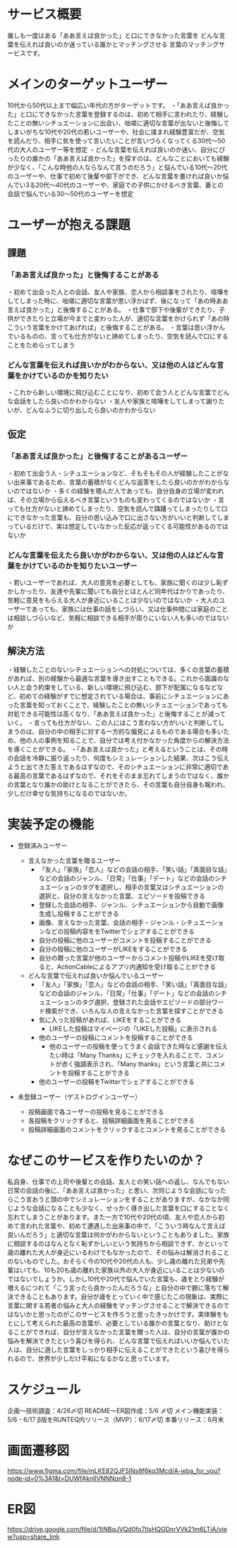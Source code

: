 # サービス概要
誰しも一度はある「ああ言えば良かった」と口にできなかった言葉を
どんな言葉を伝えれば良いのか迷っている誰かとマッチングさせる
言葉のマッチングサービスです。

# メインのターゲットユーザー
10代から50代以上まで幅広い年代の方がターゲットです。
・「ああ言えば良かった」と口にできなかった言葉を登録するのは、初めて相手に言われたり、経験したことの無いシチュエーションに出会い、咄嗟に適切な言葉が出ないと後悔してしまいがちな10代や20代の若いユーザーや、社会に揉まれ経験豊富だが、空気を読んだり、相手に気を使って言いたいことが言いづらくなってくる30代〜50代の大人のユーザー等を想定
・どんな言葉を伝えれば良いのか迷い、自分にぴったりの誰かの「ああ言えば良かった」を探すのは、どんなことにおいても経験が少なく、「こんな時他の人ならなんて言うのだろう」と悩んでいる10代〜20代のユーザーや、仕事で初めて後輩や部下ができ、どんな言葉を書ければ良いか悩んでい3る20代〜40代のユーザーや、家庭での子供にかけるべき言葉、妻との会話で悩んでいる30〜50代のユーザーを想定

# ユーザーが抱える課題

## 課題
### 「ああ言えば良かった」と後悔することがある
・初めて出会った人との会話、友人や家族、恋人から相談事をされたり、喧嘩をしてしまった時に、咄嗟に適切な言葉が思い浮かばず、後になって「あの時ああ言えば良かった」と後悔することがある。
・仕事で部下や後輩ができたり、子供ができたりと立場が今までと変わった人が、適切な言葉をかけられず「あの時こういう言葉をかけてあげれば」と後悔することがある。
・言葉は思い浮かんでいるものの、言っても仕方がないと諦めてしまったり、空気を読んで口にすることをためらってしまう

### どんな言葉を伝えれば良いかがわからない、又は他の人はどんな言葉をかけているのかを知りたい
・これから新しい環境に飛び込むことになり、初めて会う人とどんな言葉でどんな会話をしたら良いのかわからない
・友人や家族と喧嘩をしてしまって謝りたいが、どんなふうに切り出したら良いのかわからない

## 仮定
### 「ああ言えば良かった」と後悔することがあるユーザー
・初めて出会う人・シチュエーションなど、そもそもその人が経験したことがない出来事であるため、言葉の蓄積がなくどんな返答をしたら良いのかがわからないのではないか
・多くの経験を積んだ人であっても、自分自身の立場が変われば、その立場から伝えるべき言葉というものも変わってくるのではないか
・言っても仕方がないと諦めてしまったり、空気を読んで躊躇ってしまったりして口にできなかった言葉も、自分の思い込みで口に出さない方がいいと判断してしまっているだけで、実は想定していなかった反応が返ってくる可能性があるのではないか

### どんな言葉を伝えたら良いかがわからない、又は他の人はどんな言葉をかけているのかを知りたいユーザー
・若いユーザーであれば、大人の意見を必要としても、家族に聞くのは少し恥ずかしかったり、友達や先輩に聞いても自分とほとんど同年代ばかりであったり、気軽に意見をもらえる大人が身近にいることは少ないのではないか
・大人のユーザーであっても、家族には仕事の話をしづらい、又は仕事仲間には家庭のことは相談しづらいなど、気軽に相談できる相手が周りにいない人も多いのではないか

## 解決方法
・経験したことのないシチュエーションへの対処については、多くの言葉の蓄積があれば、別の経験から最適な言葉を導き出すこともできる。これから面識のない人と会う約束をしている、新しい環境に飛び込む、部下が配属になるなどなど、初めての経験がすでに想定されている場合は、事前にシチュエーションにあった言葉を知っておくことで、経験したことの無いシチュエーションであっても対処できる可能性は高くなり、「ああ言えば良かった」と後悔することが減っていく。
・言っても仕方がない、この人にはこう言わない方がいいと判断してしまうのは、自分の中の相手に対する一方的な偏見によるものである場合も多いため、他の人の事例を知ることで、自分では考え付かなかった角度からの解決方法を導くことができる。
・「ああ言えば良かった」と考えるということは、その時の会話を冷静に振り返ったり、何度もシミュレーションした結果、次はこう伝えようと出てきた答えであるはずなので、そのシチュエーションに非常に適切である最高の言葉であるはずなので、それをそのまま忘れてしまうのではなく、誰かの言葉となり誰かの助けとなることができたら、その言葉も自分自身も報われ、少しだけ幸せな気持ちになるのではないか。

# 実装予定の機能

- 登録済みユーザー
  - 言えなかった言葉を贈るユーザー
    - 「友人」「家族」「恋人」などの会話の相手、「笑い話」「真面目な話」などの会話のジャンル、「日常」「仕事」「デート」などの会話のシチュエーションのタグを選択し、相手の言葉又はシチュエーションの選択と、自分の言えなかった言葉、エピソードを投稿できる
    - 登録した会話の相手、ジャンル、シチュエーションから自動で画像生成し投稿することができる
    - 画像、言えなかった言葉、会話の相手・ジャンル・シチュエーションなどの投稿内容ををTwitterでシェアすることができる
    - 自分の投稿に他のユーザーがコメントを投稿することができる
    - 自分の投稿に他のユーザーがLIKEをすることができる
    - 自分の贈った言葉が他のユーザーからコメント投稿やLIKEを受け取ると、ActionCableによるアプリ内通知を受け取ることができる
  - どんな言葉で伝えれば良いか悩んでいるユーザー
    - 「友人」「家族」「恋人」などの会話の相手、「笑い話」「真面目な話」などの会話のジャンル、「日常」「仕事」「デート」などの会話のシチュエーションのタグ選択、登録された会話やエピソードの部分ワード検索ができ、いろんな人の言えなかった言葉を探すことができる
    - 気に入った投稿があれば、LIKEをすることができる
      - LIKEした投稿はマイページの「LIKEした投稿」に表示される
    - 他のユーザーの投稿にコメントを投稿することができる
      - 他のユーザーの投稿を使ってうまく会話できた時など感謝を伝えたい時は「Many Thanks」にチェックを入れることで、コメントが赤く強調表示され、「Many thanks」という言葉と共にコメントを投稿することができる
    - 他のユーザーの投稿をTwitterでシェアすることができる

- 未登録ユーザー（ゲストログインユーザー）
  - 投稿画面で各ユーザーの投稿を見ることができる
  - 各投稿をクリックすると、投稿詳細画面を見ることができる
  - 投稿詳細画面のコメントをクリックするとコメントを見ることができる

# なぜこのサービスを作りたいのか？
私自身、仕事での上司や後輩との会話、友人との笑い話への返し、なんでもない日常の会話の後に、「ああ言えば良かった」と思い、次同じような会話になったらこう言おうと頭の中でシミュレーションをすることがありますが、なかなか同じような会話になることも少なく、せっかく導き出した言葉を口にすることなく忘れてしまうことがあります。また一方で10代や20代の頃、友人や恋人から初めて言われた言葉や、初めて遭遇した出来事の中で、「こういう時なんて言えば良いんだろう」と適切な言葉は何かがわからないということもありました。家族に相談するのはなんとなく恥ずかしいという気持ちから相談できず、かといって歳の離れた大人が身近にいるわけでもなかったので、その悩みは解消されることのないものでした。おそらく今の10代や20代の人も、少し歳の離れた兄弟や先輩はいても、10も20も歳の離れた家族以外の大人が身近にいることは少ないのではないでしょうか。しかし10代や20代で悩んでいた言葉も、歳をとり経験が増えるにつれて「こう言ったら良かったんだろうな」と自分の中で腑に落ちて解決できることもあります。自分が歳をとっていく中で感じたこの現象は、実際に言葉に関する若者の悩みと大人の経験をマッチングさせることで解決できるのではないかと思ったのがこのサービスを作ろうと思ったきっかけです。実体験をもとにして考えられた最高の言葉が、必要としている誰かの言葉となり、助けとなることができれば、自分が言えなかった言葉を贈った人は、自分の言葉が誰かの悩みを解決できたという喜びを得られ、どんな言葉で伝えればいいか悩んでいた人は、自分に適した言葉をしっかり相手に伝えることができたという喜びを得られるので、世界が少しだけ平和になるかなと思っています。

# スケジュール

企画〜技術調査：4/26〆切
  README〜ER図作成：5/6 〆切
  メイン機能実装：5/6 - 6/17
  β版をRUNTEQ内リリース（MVP）：6/17〆切
  本番リリース：6月末

# 画面遷移図
https://www.figma.com/file/mLKE82QJF5lNs8f6kq3Mcd/A-ieba_for_you?node-id=0%3A1&t=DUWfAknlIVNNNqn8-1

# ER図
https://drive.google.com/file/d/1tNBqJVQd0fo7tlsHQGDnrVVk21m6LTjA/view?usp=share_link